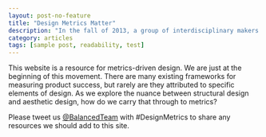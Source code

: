 ```yaml
---
layout: post-no-feature
title: "Design Metrics Matter"
description: "In the fall of 2013, a group of interdisciplinary makers came together for the Balanced Team San Francisco event.  This site resulted from a small group conversation on metrics-driven design frameworks."
category: articles
tags: [sample post, readability, test]
---
```


This website is a resource for metrics-driven design.  We are just at the beginning of this movement.  There are many existing frameworks for measuring product success, but rarely are they attributed to specific elements of design.  As we explore the nuance between structural design and aesthetic design, how do we carry that through to metrics?

Please tweet us <a href="http://twitter.com/balancedteam">@BalancedTeam</a> with #DesignMetrics to share any resources we should add to this site.  